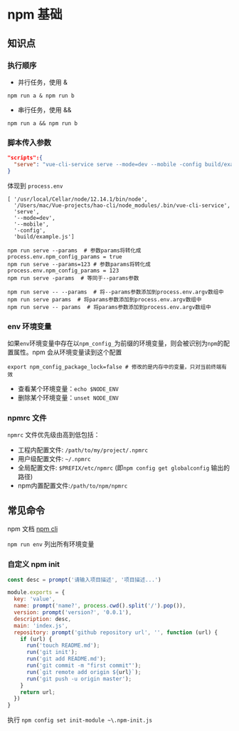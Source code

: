 # npm 基础



## 知识点

### 执行顺序

- 并行任务，使用 &

```shell
npm run a & npm run b
```

- 串行任务，使用 &&

```
npm run a && npm run b
```



### 脚本传入参数

```json
"scripts":{
  "serve": "vue-cli-service serve --mode=dev --mobile -config build/example.js"
}
```

体现到 `process.env`

```
[ '/usr/local/Cellar/node/12.14.1/bin/node',
  '/Users/mac/Vue-projects/hao-cli/node_modules/.bin/vue-cli-service',
  'serve',
  '--mode=dev',
  '--mobile',
  '-config',
  'build/example.js']
```



```shell
npm run serve --params  # 参数params将转化成process.env.npm_config_params = true
npm run serve --params=123 # 参数params将转化成process.env.npm_config_params = 123
npm run serve -params  # 等同于--params参数

npm run serve -- --params  # 将--params参数添加到process.env.argv数组中
npm run serve params  # 将params参数添加到process.env.argv数组中
npm run serve -- params  # 将params参数添加到process.env.argv数组中
```



### env 环境变量

如果`env`环境变量中存在以`npm_config_`为前缀的环境变量，则会被识别为`npm`的配置属性。npm 会从环境变量读到这个配置

```
export npm_config_package_lock=false # 修改的是内存中的变量，只对当前终端有效
```

- 查看某个环境变量：`echo $NODE_ENV `
- 删除某个环境变量：`unset NODE_ENV`



### npmrc 文件

 `npmrc` 文件优先级由高到低包括：

- 工程内配置文件: `/path/to/my/project/.npmrc`
- 用户级配置文件: `~/.npmrc`
- 全局配置文件: `$PREFIX/etc/npmrc` (即`npm config get globalconfig` 输出的路径)
- npm内置配置文件:`/path/to/npm/npmrc`



## 常见命令

npm 文档 [npm cli](https://docs.npmjs.com/cli/v6/commands)



`npm run env` 列出所有环境变量





### 自定义 npm init

```js
const desc = prompt('请输入项目描述', '项目描述...')

module.exports = {
  key: 'value',
  name: prompt('name?', process.cwd().split('/').pop()),
  version: prompt('version?', '0.0.1'),
  description: desc,
  main: 'index.js',
  repository: prompt('github repository url', '', function (url) {
    if (url) {
      run('touch README.md');
      run('git init');
      run('git add README.md');
      run('git commit -m "first commit"');
      run(`git remote add origin ${url}`);
      run('git push -u origin master');
    }
    return url;
  })
}
```



执行 `npm config set init-module ~\.npm-init.js`